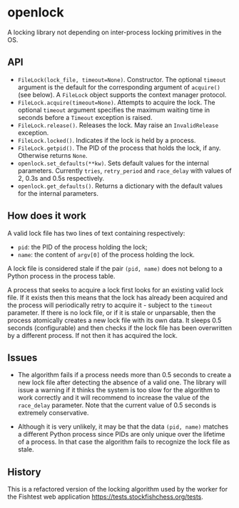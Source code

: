 # openlock

A locking library not depending on inter-process locking primitives in the OS.

## API

- `FileLock(lock_file, timeout=None)`. Constructor. The optional `timeout` argument is the default for the corresponding argument of `acquire()` (see below). A `FileLock` object supports the context manager protocol.
- `FileLock.acquire(timeout=None)`. Attempts to acquire the lock. The optional `timeout` argument specifies the maximum waiting time in seconds before a `Timeout` exception is raised.
- `FileLock.release()`. Releases the lock. May raise an `InvalidRelease` exception.
- `FileLock.locked()`. Indicates if the lock is held by a process.
- `FileLock.getpid()`. The PID of the process that holds the lock, if any. Otherwise returns `None`.
- `openlock.set_defaults(**kw)`. Sets default values for the internal parameters. Currently `tries`, `retry_period` and `race_delay` with values of 2, 0.3s and 0.5s respectively.
- `openlock.get_defaults()`. Returns a dictionary with the default values for the internal parameters.

## How does it work

A valid lock file has two lines of text containing respectively:

- `pid`: the PID of the process holding the lock;
- `name`: the content of `argv[0]` of the process holding the lock.

A lock file is considered stale if the pair `(pid, name)` does not belong to a Python process in the process table.

A process that seeks to acquire a lock first looks for an existing valid lock file. If it exists then this means that the lock has already been acquired and the process will periodically retry to acquire it - subject to the `timeout` parameter. If there is no lock file, or if it is stale or unparsable, then the process atomically creates a new lock file with its own data. It sleeps 0.5 seconds (configurable) and then checks if the lock file has been overwritten by a different process. If not then it has acquired the lock.

## Issues

- The algorithm fails if a process needs more than 0.5 seconds to create a new lock file after detecting the absence of a valid one. The library will issue a warning if it thinks the system is too slow for the algorithm to work correctly and it will recommend to increase the value of the `race_delay` parameter. Note that the current value of 0.5 seconds is extremely conservative.

- Although it is very unlikely, it may be that the data `(pid, name)` matches a different Python process since PIDs are only unique over the lifetime of a process. In that case the algorithm fails to recognize the lock file as stale.

## History

This is a refactored version of the locking algorithm used by the worker for the Fishtest web application <https://tests.stockfishchess.org/tests>.
